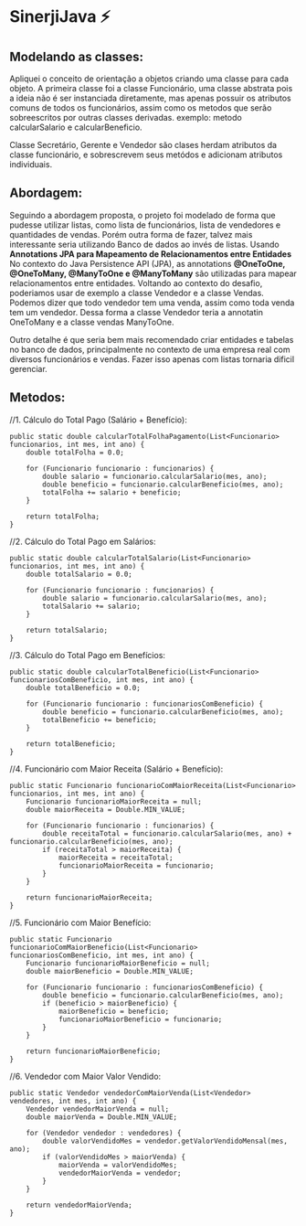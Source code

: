 # SinerjiJava ⚡
## Modelando as classes:
Apliquei o conceito de orientação a objetos criando uma classe para cada objeto. A primeira classe foi a classe Funcionário, uma classe abstrata pois a ideia não é ser instanciada diretamente,
mas apenas possuir os atributos comuns de todos os funcionários, assim como os metodos que serão sobreescritos por outras classes derivadas. exemplo: metodo  calcularSalario e calcularBeneficio. 

Classe Secretário, Gerente e Vendedor são clases herdam atributos da classe funcionário, e sobrescrevem seus metódos e adicionam atributos individuais. 

## Abordagem:
Seguindo a abordagem proposta, o projeto foi modelado de forma que pudesse utilizar listas, como lista de funcionários, lista de vendedores e quantidades de vendas. Porém outra forma de fazer, talvez mais interessante seria utilizando Banco de dados ao invés de listas. Usando **Annotations JPA para Mapeamento de Relacionamentos entre Entidades** No contexto do Java Persistence API (JPA), as annotations **@OneToOne, @OneToMany, @ManyToOne e @ManyToMany** são utilizadas para mapear relacionamentos entre entidades. Voltando ao contexto do desafio,  poderiamos usar de exemplo a classe Vendedor e a classe Vendas. Podemos dizer que todo vendedor tem uma venda, assim como toda venda tem um vendedor. Dessa forma a classe Vendedor teria a annotatin OneToMany e a classe vendas ManyToOne. 

Outro detalhe é que seria bem mais recomendado criar entidades e tabelas no banco de dados, principalmente no contexto de uma empresa real com diversos funcionários e vendas. Fazer isso apenas com listas tornaria dificil gerenciar. 

## Metodos:

//1. Cálculo do Total Pago (Salário + Benefício):
    
    public static double calcularTotalFolhaPagamento(List<Funcionario> funcionarios, int mes, int ano) {
        double totalFolha = 0.0;

        for (Funcionario funcionario : funcionarios) {
            double salario = funcionario.calcularSalario(mes, ano);
            double beneficio = funcionario.calcularBeneficio(mes, ano);
            totalFolha += salario + beneficio;
        }

        return totalFolha;
    }

//2. Cálculo do Total Pago em Salários:
    
    public static double calcularTotalSalario(List<Funcionario> funcionarios, int mes, int ano) {
        double totalSalario = 0.0;

        for (Funcionario funcionario : funcionarios) {
            double salario = funcionario.calcularSalario(mes, ano);
            totalSalario += salario;
        }

        return totalSalario;
    }

//3. Cálculo do Total Pago em Benefícios:
    
    public static double calcularTotalBeneficio(List<Funcionario> funcionariosComBeneficio, int mes, int ano) {
        double totalBeneficio = 0.0;

        for (Funcionario funcionario : funcionariosComBeneficio) {
            double beneficio = funcionario.calcularBeneficio(mes, ano);
            totalBeneficio += beneficio;
        }

        return totalBeneficio;
    }

 //4. Funcionário com Maior Receita (Salário + Benefício):
    
    public static Funcionario funcionarioComMaiorReceita(List<Funcionario> funcionarios, int mes, int ano) {
        Funcionario funcionarioMaiorReceita = null;
        double maiorReceita = Double.MIN_VALUE;

        for (Funcionario funcionario : funcionarios) {
            double receitaTotal = funcionario.calcularSalario(mes, ano) + funcionario.calcularBeneficio(mes, ano);
            if (receitaTotal > maiorReceita) {
                maiorReceita = receitaTotal;
                funcionarioMaiorReceita = funcionario;
            }
        }

        return funcionarioMaiorReceita;
    }

//5. Funcionário com Maior Benefício:
    
    public static Funcionario funcionarioComMaiorBeneficio(List<Funcionario> funcionariosComBeneficio, int mes, int ano) {
        Funcionario funcionarioMaiorBeneficio = null;
        double maiorBeneficio = Double.MIN_VALUE;

        for (Funcionario funcionario : funcionariosComBeneficio) {
            double beneficio = funcionario.calcularBeneficio(mes, ano);
            if (beneficio > maiorBeneficio) {
                maiorBeneficio = beneficio;
                funcionarioMaiorBeneficio = funcionario;
            }
        }

        return funcionarioMaiorBeneficio;
    }

//6. Vendedor com Maior Valor Vendido:
    
    public static Vendedor vendedorComMaiorVenda(List<Vendedor> vendedores, int mes, int ano) {
        Vendedor vendedorMaiorVenda = null;
        double maiorVenda = Double.MIN_VALUE;

        for (Vendedor vendedor : vendedores) {
            double valorVendidoMes = vendedor.getValorVendidoMensal(mes, ano);
            if (valorVendidoMes > maiorVenda) {
                maiorVenda = valorVendidoMes;
                vendedorMaiorVenda = vendedor;
            }
        }

        return vendedorMaiorVenda;
    }
